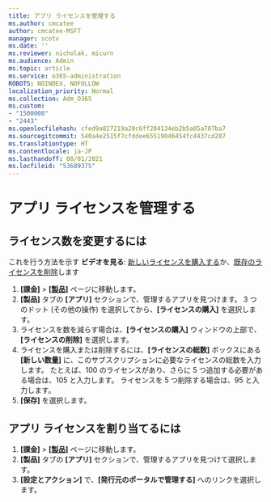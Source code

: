 ```yaml
---
title: アプリ ライセンスを管理する
ms.author: cmcatee
author: cmcatee-MSFT
manager: scotv
ms.date: ''
ms.reviewer: nicholak, micurn
ms.audience: Admin
ms.topic: article
ms.service: o365-administration
ROBOTS: NOINDEX, NOFOLLOW
localization_priority: Normal
ms.collection: Adm_O365
ms.custom:
- "1500008"
- "2443"
ms.openlocfilehash: cfed9a827219a20c6ff204134eb2b5a05a707ba7
ms.sourcegitcommit: 540a4e2515f7cfddee65519046454fc4437cd287
ms.translationtype: HT
ms.contentlocale: ja-JP
ms.lasthandoff: 08/01/2021
ms.locfileid: "53689375"
---
```

# <a name="manage-app-licenses"></a>アプリ ライセンスを管理する

## <a name="to-change-license-quantity"></a>ライセンス数を変更するには

これを行う方法を示す **ビデオを見る**: [新しいライセンスを購入する](https://go.microsoft.com/fwlink/p/?linkid=2154857)か、[既存のライセンスを削除](https://go.microsoft.com/fwlink/p/?linkid=2154938)します

1. **[課金]** > **[[製品]](https://go.microsoft.com/fwlink/p/?linkid=842054)** ページに移動します。
2. **[製品]** タブの **[アプリ]** セクションで、管理するアプリを見つけます。 3 つのドット (その他の操作) を選択してから、**[ライセンスの購入]** を選択します。
3. ライセンスを数を減らす場合は、**[ライセンスの購入]** ウィンドウの上部で、**[ライセンスの削除]** を選択します。
4. ライセンスを購入または削除するには、**[ライセンスの総数]** ボックスにある **[新しい数量]** に、このサブスクリプションに必要なライセンスの総数を入力します。 たとえば、100 のライセンスがあり、さらに 5 つ追加する必要がある場合は、105 と入力します。 ライセンスを 5 つ削除する場合は、95 と入力します。
5. **[保存]** を選択します。

## <a name="to-assign-app-licenses"></a>アプリ ライセンスを割り当てるには

1. **[課金]** > **[[製品]](https://go.microsoft.com/fwlink/p/?linkid=842054)** ページに移動します。
2. **[製品]** タブの **[アプリ]** セクションで、管理するアプリを見つけて選択します。
3. **[設定とアクション]** で、**[発行元のポータルで管理する]** へのリンクを選択します。